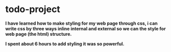 # todo-project
**I have learned how to make styling for my web page through css,  i can write css by three ways inline internal and external so we can the style for web page (the html) structure.**

**I spent about 6 hours to add styling  it was so powerful.**
